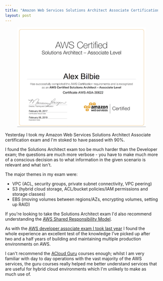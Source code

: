 ```yaml
---
title: "Amazon Web Services Solutions Architect Associate Certification"
layout: post
---
```


<figure>
<img src="/images/aws-saa-cert.png" title="My AWS  certification certificate">
</figure>

Yesterday I took my Amazon Web Services Solutions Architect Associate certification exam and I'm stoked to have passed with 90%.

I found the Solutions Architect exam too be much harder than the Developer exam; the questions are much more verbose - you have to make much more of a conscious decision as to what information in the given scenario is relevant and what isn't.

The major themes in my exam were:

* VPC (ACL, security groups, private subnet connectivity, VPC peering)
* S3 (hybrid cloud storage, ACL/bucket policies/IAM permissions and storage classes)
* EBS (moving volumes between regions/AZs, encrypting volumes, setting up RAID)

If you're looking to take the Solutions Architect exam I'd also recommend understanding the [AWS Shared Responsibility Model](https://aws.amazon.com/compliance/shared-responsibility-model/).

As with the [AWS developer associate exam I took last year](/2016/04/aws-developer-associate-certification/) I found the whole experience an excellent test of the knowledge I've picked up after two and a half years of building and maintaining multiple production environments on AWS.

I can't recommend the [ACloud Guru](https://acloud.guru/) courses enough; whilst I am very familiar with day to day operations with the vast majority of the AWS services, the guru courses really helped me better understand services that are useful for hybrid cloud environments which I'm unlikely to make as much use of.